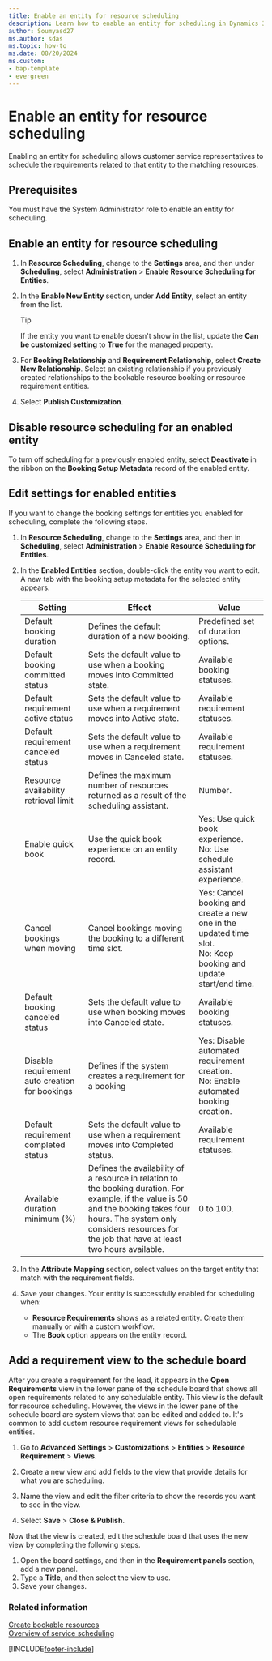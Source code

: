 ```yaml
---
title: Enable an entity for resource scheduling
description: Learn how to enable an entity for scheduling in Dynamics 365 Customer Service.
author: Soumyasd27
ms.author: sdas
ms.topic: how-to 
ms.date: 08/20/2024 
ms.custom: 
- bap-template
- evergreen
---
```


# Enable an entity for resource scheduling

Enabling an entity for scheduling allows customer service representatives to schedule the requirements related to that entity to the matching resources.

## Prerequisites

You must have the System Administrator role to enable an entity for scheduling.

## Enable an entity for resource scheduling

1. In **Resource Scheduling**, change to the **Settings** area, and then under **Scheduling**, select **Administration** > **Enable Resource Scheduling for Entities**.
1. In the **Enable New Entity** section, under **Add Entity**, select an entity from the list.
   
   > [!TIP]
   > If the entity you want to enable doesn't show in the list, update the **Can be customized setting** to **True** for the managed property.
  
1. For **Booking Relationship** and **Requirement Relationship**, select **Create New Relationship**. Select an existing relationship if you previously created relationships to the bookable resource booking or resource requirement entities.
1. Select **Publish Customization**.

## Disable resource scheduling for an enabled entity

To turn off scheduling for a previously enabled entity, select **Deactivate** in the ribbon on the **Booking Setup Metadata** record of the enabled entity.

## Edit settings for enabled entities

If you want to change the booking settings for entities you enabled for scheduling, complete the following steps.

1. In **Resource Scheduling**, change to the **Settings** area, and then in **Scheduling**, select **Administration** > **Enable Resource Scheduling for Entities**.
   
1. In the **Enabled Entities** section, double-click the entity you want to edit. A new tab with the booking setup metadata for the selected entity appears.

   | Setting | Effect | Value |
   | -------- | ---------- | ---------|
   | Default booking duration | Defines the default duration of a new booking. | Predefined set of duration options. |
   | Default booking committed status | Sets the default value to use when a booking moves into Committed state. | Available booking statuses. |
   | Default requirement active status | Sets the default value to use when a requirement moves into Active state. | Available requirement statuses. |
   | Default requirement canceled status | Sets the default value to use when a requirement moves in Canceled state. | Available requirement statuses.|
   | Resource availability retrieval limit | Defines the maximum number of resources returned as a result of the scheduling assistant. | Number. |
   | Enable quick book | Use the quick book experience on an entity record. | Yes: Use quick book experience. <br> No: Use schedule assistant experience. |
   | Cancel bookings when moving | Cancel bookings moving the booking to a different time slot. | Yes: Cancel booking and create a new one in the updated time slot. <br> No: Keep booking and update start/end time. |
   | Default booking canceled status | Sets the default value to use when booking moves into Canceled state. | Available booking statuses. |
   | Disable requirement auto creation for bookings | Defines if the system creates a requirement for a booking | Yes: Disable automated requirement creation. <br> No: Enable automated booking creation. |
   | Default requirement completed status | Sets the default value to use when a requirement moves into Completed status. | Available requirement statuses. |
   | Available duration minimum (%) | Defines the availability of a resource in relation to the booking duration. For example, if the value is 50 and the booking takes four hours. The system only considers resources for the job that have at least two hours available. | 0 to 100. |
   
1. In the **Attribute Mapping** section, select values on the target entity that match with the requirement fields.

1. Save your changes. Your entity is successfully enabled for scheduling when:
   - **Resource Requirements** shows as a related entity. Create them manually or with a custom workflow.
   - The **Book** option appears on the entity record.

## Add a requirement view to the schedule board

After you create a requirement for the lead, it appears in the **Open Requirements** view in the lower pane of the schedule board that shows all open requirements related to any schedulable entity. This view is the default for resource scheduling. However, the views in the lower pane of the schedule board are system views that can be edited and added to. It's common to add custom resource requirement views for schedulable entities.

1. Go to **Advanced Settings** > **Customizations** > **Entities** > **Resource Requirement** > **Views**.

1. Create a new view and add fields to the view that provide details for what you are scheduling.

1. Name the view and edit the filter criteria to show the records you want to see in the view.

1. Select **Save** > **Close & Publish**.

Now that the view is created, edit the schedule board that uses the new view by completing the following steps.

1. Open the board settings, and then in the **Requirement panels** section, add a new panel.
1. Type a **Title**, and then select the view to use.
1. Save your changes.

### Related information

[Create bookable resources](resources-service-scheduling.md)  
[Overview of service scheduling](basics-service-service-scheduling.md) 

[!INCLUDE[footer-include](../../includes/footer-banner.md)]
